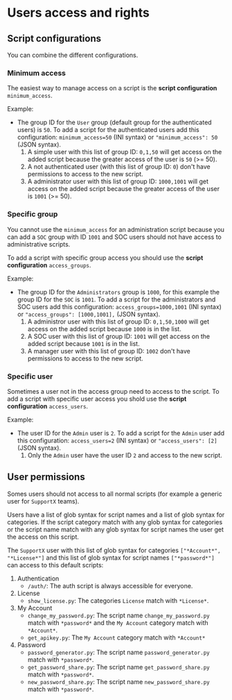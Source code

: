 # Users access and rights

## Script configurations

You can combine the different configurations.

### Minimum access

The easiest way to manage access on a script is the **script configuration** `minimum_access`.

Example:

 - The group ID for the `User` group (default group for the authenticated users) is `50`. To add a script for the authenticated users add this configuration: `minimum_access=50` (INI syntax) or `"minimum_access": 50` (JSON syntax).
    1. A simple user with this list of group ID: `0,1,50` will get access on the added script because the greater access of the user is `50` (>= 50).
    2. A not authenticated user (with this list of group ID: `0`) don't have permissions to access to the new script.
    3. A administrator user with this list of group ID: `1000,1001` will get access on the added script because the greater access of the user is `1001` (>= 50).

### Specific group

You cannot use the `minimum_access` for an administration script because you can add a `SOC` group with ID `1001` and SOC users should not have access to administrative scripts.

To add a script with specific group access you should use the **script configuration** `access_groups`.

Example:

 - The group ID for the `Administrators` group is `1000`, for this example the group ID for the `SOC` is `1001`. To add a script for the administrators and SOC users add this configuration: `access_groups=1000,1001` (INI syntax) or `"access_groups": [1000,1001],` (JSON syntax).
    1. A administror user with this list of group ID: `0,1,50,1000` will get access on the added script because `1000` is in the list.
    2. A SOC user with this list of group ID: `1001` will get access on the added script because `1001` is in the list.
    3. A manager user with this list of group ID: `1002` don't have permissions to access to the new script.

### Specific user

Sometimes a user not in the access group need to access to the script. To add a script with specific user access you shold use the **script configuration** `access_users`.

Example:

 - The user ID for the `Admin` user is `2`. To add a script for the `Admin` user add this configuration: `access_users=2` (INI syntax) or `"access_users": [2]` (JSON syntax).
    1. Only the `Admin` user have the user ID `2` and access to the new script.

## User permissions

Somes users should not access to all normal scripts (for example a generic user for `SupportX` teams).

Users have a list of glob syntax for script names and a list of glob syntax for categories. If the script category match with any glob syntax for categories or the script name match with any glob syntax for script names the user get the access on this script.

The `SupportX` user with this list of glob syntax for categories `["*Account*", "*License*"]` and this list of glob syntax for script names `["*password*"]` can access to this default scripts: 

 1. Authentication
    - `/auth/`: The auth script is always accessible for everyone.
 2. License
    - `show_license.py`: The categories `License` match with `*License*`.
 3. My Account
    - `change_my_password.py`: The script name `change_my_password.py` match with `*password*` and the `My Account` category match with `*Account*`.
    - `get_apikey.py`: The `My Account` category match with `*Account*`
 4. Password
    - `password_generator.py`: The script name `password_generator.py` match with `*password*`.
    - `get_password_share.py`: The script name `get_password_share.py` match with `*password*`.
    - `new_password_share.py`: The script name `new_password_share.py` match with `*password*`.
